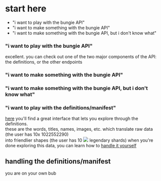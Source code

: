 # start here
- "i want to play with the bungie API"
- "i want to make something with the bungie API"
- "i want to make something with the bungie API, but i don't know what"

### "i want to play with the bungie API"
excellent. you can check out one of the two major components of the API: the definitions, or the other endpoints

### "i want to make something with the bungie API"

### "i want to make something with the bungie API, but i don't know what"

### "i want to play with the definitions/manifest"
[here](https://data.destinysets.com/) you'll find a great interface that lets you explore through the definitions.  
these are the words, titles, names, images, etc. which translate raw data (the user has 10x 1022552290)  
into friendlier shapes (the user has 10 ![](https://www.bungie.net/common/destiny2_content/icons/b3e829460a53354a92d8f893c44db3b7.png) legendary shards)
when you're done exploring this data, you can learn how to [handle it yourself]()

## handling the definitions/manifest
you are on your own bub